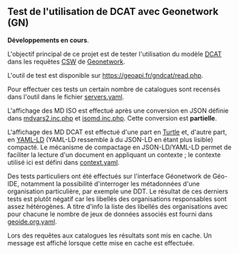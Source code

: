 ## Test de l'utilisation de DCAT avec Geonetwork (GN)

**Développements en cours**.

L'objectif principal de ce projet est de tester l'utilisation du modèle [DCAT](https://www.w3.org/TR/vocab-dcat-3/)
dans les requêtes [CSW](https://www.ogc.org/standard/cat/) de [Geonetwork](https://geonetwork-opensource.org/).

L'outil de test est disponible sur https://geoapi.fr/gndcat/read.php.

Pour effectuer ces tests un certain nombre de catalogues sont recensés dans l'outil
dans le fichier [servers.yaml](servers.yaml).

L'affichage des MD ISO est effectué après une conversion en JSON définie dans [mdvars2.inc.php](mdvars2.inc.php)
et [isomd.inc.php](isomd.inc.php). Cette conversion est **partielle**.

L'affichage des MD DCAT est effectué d'une part en [Turtle](https://www.w3.org/TR/turtle/)
et, d'autre part, en [YAML-LD](https://json-ld.github.io/yaml-ld/spec/)
(YAML-LD ressemble à du JSON-LD en étant plus lisible) compacté.
Le mécanisme de compactage en JSON-LD/YAML-LD permet de faciliter la lecture d'un document en appliquant un contexte ;
le contexte utilisé ici est défini dans [context.yaml](context.yaml).  

Des tests particuliers ont été effectués sur l'interface Géonetwork de Géo-IDE,
notamment la possibilité d'interroger les métadonnées d'une organisation particulière, par exemple une DDT.
Le résultat de ces derniers tests est plutôt négatif car les libellés des organisations responsables sont assez hétérogènes.
A titre d'info la liste des libellés des organisations avec pour chacune le nombre de jeux de données associés est fourni
dans [geoide.org.yaml](geoide.org.yaml).

Lors des requêtes aux catalogues les résultats sont mis en cache.
Un message est affiché lorsque cette mise en cache est effectuée.

